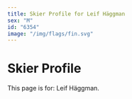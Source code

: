 ```yaml
---
title: Skier Profile for Leif Häggman
sex: "M"
id: "6354"
image: "/img/flags/fin.svg" 
---
```


# Skier Profile

This page is for: Leif Häggman.
    